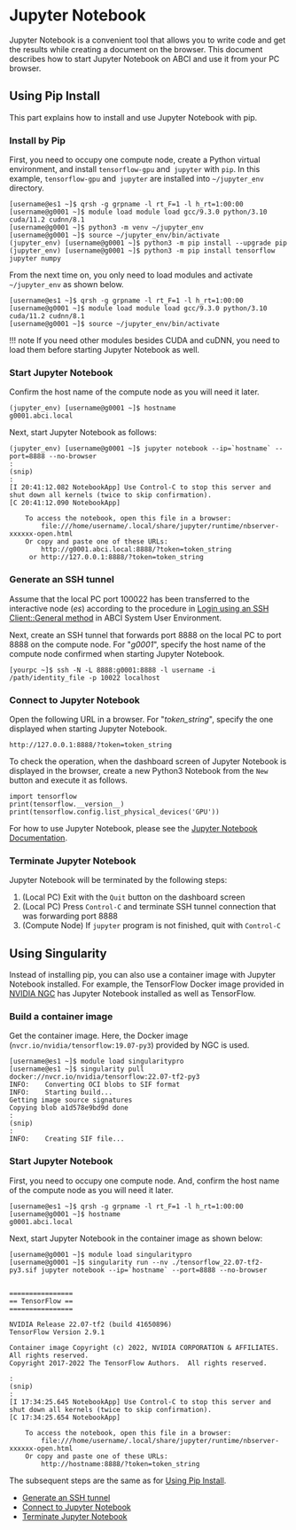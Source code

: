 # Jupyter Notebook

Jupyter Notebook is a convenient tool that allows you to write code and get the results while creating a document on the browser. This document describes how to start Jupyter Notebook on ABCI and use it from your PC browser.

## Using Pip Install

This part explains how to install and use Jupyter Notebook with pip.

### Install by Pip

First, you need to occupy one compute node, create a Python virtual environment, and install `tensorflow-gpu` and` jupyter` with `pip`.
In this example, `tensorflow-gpu` and` jupyter` are installed into `~/jupyter_env` directory.

```
[username@es1 ~]$ qrsh -g grpname -l rt_F=1 -l h_rt=1:00:00
[username@g0001 ~]$ module load module load gcc/9.3.0 python/3.10 cuda/11.2 cudnn/8.1
[username@g0001 ~]$ python3 -m venv ~/jupyter_env
[username@g0001 ~]$ source ~/jupyter_env/bin/activate
(jupyter_env) [username@g0001 ~]$ python3 -m pip install --upgrade pip
(jupyter_env) [username@g0001 ~]$ python3 -m pip install tensorflow jupyter numpy
```

From the next time on, you only need to load modules and activate `~/jupyter_env` as shown below.

```
[username@es1 ~]$ qrsh -g grpname -l rt_F=1 -l h_rt=1:00:00
[username@g0001 ~]$ module load module load gcc/9.3.0 python/3.10 cuda/11.2 cudnn/8.1
[username@g0001 ~]$ source ~/jupyter_env/bin/activate
```

!!! note
    If you need other modules besides CUDA and cuDNN, you need to load them before starting Jupyter Notebook as well.

### Start Jupyter Notebook

Confirm the host name of the compute node as you will need it later.

```
(jupyter_env) [username@g0001 ~]$ hostname
g0001.abci.local
```

Next, start Jupyter Notebook as follows:

```
(jupyter_env) [username@g0001 ~]$ jupyter notebook --ip=`hostname` --port=8888 --no-browser
:
(snip)
:
[I 20:41:12.082 NotebookApp] Use Control-C to stop this server and shut down all kernels (twice to skip confirmation).
[C 20:41:12.090 NotebookApp]

    To access the notebook, open this file in a browser:
        file:///home/username/.local/share/jupyter/runtime/nbserver-xxxxxx-open.html
    Or copy and paste one of these URLs:
        http://g0001.abci.local:8888/?token=token_string
     or http://127.0.0.1:8888/?token=token_string
```

### Generate an SSH tunnel

Assume that the local PC port 100022 has been transferred to the interactive node (*es*) according to the procedure in [Login using an SSH Client::General method](../getting-started.md#general-method) in ABCI System User Environment.

Next, create an SSH tunnel that forwards port 8888 on the local PC to port 8888 on the compute node. For "*g0001*", specify the host name of the compute node confirmed when starting Jupyter Notebook.

```
[yourpc ~]$ ssh -N -L 8888:g0001:8888 -l username -i /path/identity_file -p 10022 localhost
```

### Connect to Jupyter Notebook

Open the following URL in a browser. For "*token_string*", specify the one displayed when starting Jupyter Notebook.

```
http://127.0.0.1:8888/?token=token_string
```

To check the operation, when the dashboard screen of Jupyter Notebook is displayed in the browser, create a new Python3 Notebook from the `New` button and execute it as follows.

```
import tensorflow
print(tensorflow.__version__)
print(tensorflow.config.list_physical_devices('GPU'))
```

For how to use Jupyter Notebook, please see the [Jupyter Notebook Documentation](https://jupyter-notebook.readthedocs.io/en/stable/examples/Notebook/Notebook%20Basics.html).

### Terminate Jupyter Notebook

Jupyter Notebook will be terminated by the following steps:

1. (Local PC) Exit with the `Quit` button on the dashboard screen
2. (Local PC) Press `Control-C` and terminate SSH tunnel connection that was forwarding port 8888
3. (Compute Node) If `jupyter` program is not finished, quit with `Control-C`

## Using Singularity

Instead of installing pip, you can also use a container image with Jupyter Notebook installed. For example, the TensorFlow Docker image provided in [NVIDIA NGC](ngc.md) has Jupyter Notebook installed as well as TensorFlow.

### Build a container image

Get the container image. Here, the Docker image (``nvcr.io/nvidia/tensorflow:19.07-py3``) provided by NGC is used.

```
[username@es1 ~]$ module load singularitypro
[username@es1 ~]$ singularity pull docker://nvcr.io/nvidia/tensorflow:22.07-tf2-py3
INFO:    Converting OCI blobs to SIF format
INFO:    Starting build...
Getting image source signatures
Copying blob a1d578e9bd9d done
:
(snip)
:
INFO:    Creating SIF file...
```

### Start Jupyter Notebook

First, you need to occupy one compute node. And, confirm the host name of the compute node as you will need it later.

```
[username@es1 ~]$ qrsh -g grpname -l rt_F=1 -l h_rt=1:00:00
[username@g0001 ~]$ hostname
g0001.abci.local
```

Next, start Jupyter Notebook in the container image as shown below:

```
[username@g0001 ~]$ module load singularitypro
[username@g0001 ~]$ singularity run --nv ./tensorflow_22.07-tf2-py3.sif jupyter notebook --ip=`hostname` --port=8888 --no-browser


================
== TensorFlow ==
================

NVIDIA Release 22.07-tf2 (build 41650896)
TensorFlow Version 2.9.1

Container image Copyright (c) 2022, NVIDIA CORPORATION & AFFILIATES. All rights reserved.
Copyright 2017-2022 The TensorFlow Authors.  All rights reserved.

:
(snip)
:
[I 17:34:25.645 NotebookApp] Use Control-C to stop this server and shut down all kernels (twice to skip confirmation).
[C 17:34:25.654 NotebookApp]

    To access the notebook, open this file in a browser:
        file:///home/username/.local/share/jupyter/runtime/nbserver-xxxxxx-open.html
    Or copy and paste one of these URLs:
        http://hostname:8888/?token=token_string
```

The subsequent steps are the same as for [Using Pip Install](#using-pip-install).

* [Generate an SSH tunnel](#generate-an-ssh-tunnel)
* [Connect to Jupyter Notebook](#connect-to-jupyter-notebook)
* [Terminate Jupyter Notebook](#terminate-jupyter-notebook)
